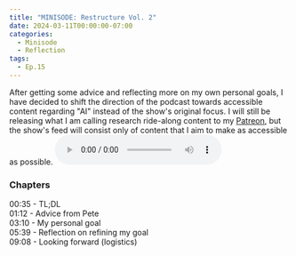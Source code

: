 ```yaml
---
title: "MINISODE: Restructure Vol. 2"
date: 2024-03-11T00:00:00-07:00
categories:
  - Minisode
  - Reflection
tags:
  - Ep.15
---
```


After getting some advice and reflecting more on my own personal goals, I have decided to shift the direction of the podcast towards accessible content regarding "AI" instead of the show's original focus. I will still be releasing what I am calling research ride-along content to my <a href="https://www.patreon.com/IntoAISafety" target="_blank" rel="noreferrer noopener">Patreon</a>, but the show's feed will consist only of content that I aim to make as accessible as possible.
<audio controls>
<source src="https://into-ai-safety.github.io/assets\audio\into-ai-safety_ep.15.mp3" type="audio/mp3">
</audio>

### Chapters

00:35 - TL;DL<br>
01:12 - Advice from Pete<br>
03:10 - My personal goal<br>
05:39 - Reflection on refining my goal<br>
09:08 - Looking forward (logistics)